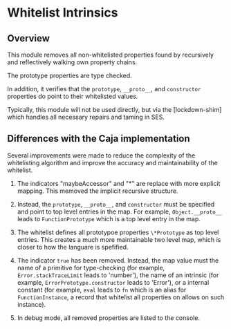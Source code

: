 # Whitelist Intrinsics

## Overview

This module removes all non-whitelisted properties found by recursively and reflectively walking own property chains.

The prototype properties are type checked.

In addition, it verifies that the `prototype`, `__proto__`, and `constructor` properties do point to their whitelisted values.

Typically, this module will not be used directly, but via the [lockdown-shim] which handles all necessary repairs and taming in SES.

## Differences with the Caja implementation

Several improvements were made to reduce the complexity of the whitelisting 
algorithm and improve the accuracy and maintainability of the whitelist.

1. The indicators "maybeAccessor" and "\*" are replace with more explicit mapping. This memoved the implicit recursive structure.

2. Instead, the `prototype`, `__proto__`, and `constructor` must be specified and point to top level entries in the map. For example, `Object.__proto__` leads to `FunctionPrototype` which is a top level entry in the map.

3. The whitelist defines all prototypoe properties `\*Prototype` as top level entries. This creates a much more maintainable two level map, which is closer to how the languare is spefified.

4. The indicator `true` has been removed. Instead, the map value must the name of a primitive for type-checking (for example, `Error.stackTraceLimit` leads to 'number'), the name of an intrinsic (for example, `ErrorPrototype.constructor` leads to 'Error'), or a internal constant (for example, `eval` leads to `fn` which is an alias for `FunctionInstance`, a record that whitelist all properties on allows on such instance).

5. In debug mode, all removed properties are listed to the console.

